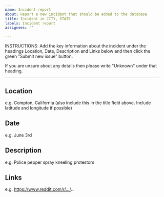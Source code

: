 ```yaml
---
name: Incident report
about: Report a new incident that should be added to the database
title: Incident in CITY, STATE
labels: Incident report
assignees: ''

---
```


INSTRUCTIONS: Add the key information about the incident under the headings Location, Date, Description and Links below and then click the green "Submit new issue" button.

If you are unsure about any details then please write "Unknown" under that heading.

---

## Location

e.g. Compton, California (also include this in the title field above. Include latitude and longitude if possible)

## Date

e.g. June 3rd

## Description

e.g. Police pepper spray kneeling protestors

## Links

e.g. https://www.reddit.com/r/.../...
